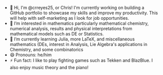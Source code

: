 - 👋 Hi, I'm @crreyes25, or Chris! I'm currently working on building a GitHub portfolio to showcase my skills and improve my productivity. This will help with self-marketing as I look for job opportunities.
- 👀 I’m interested in mathematics particularly mathematical chemistry, numerical analysis, results and physical interpretations from mathematical models such as DE or Statistics.
- 🌱 I’m currently learning Julia, more LaTeX, and miscellaneous mathematics (DEs, interest in Analysis, Lie Algebra's applications in Chemistry, and some combinatorics
- 😄 Pronouns: he/him
- ⚡ Fun fact: I like to play fighting games such as Tekken and BlazBlue. I also enjoy music theory and the piano!

<!---
crreyes25/crreyes25 is a ✨ special ✨ repository because its `README.md` (this file) appears on your GitHub profile.
You can click the Preview link to take a look at your changes.
--->
